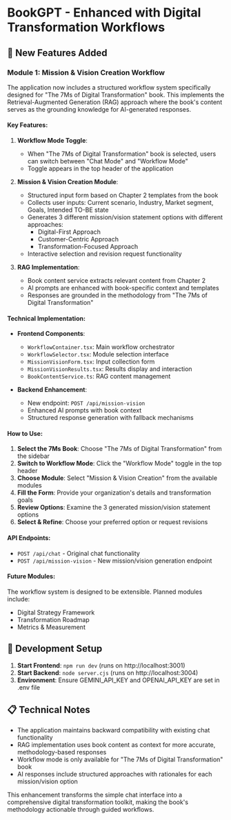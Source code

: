 # BookGPT - Enhanced with Digital Transformation Workflows

## 🚀 New Features Added

### Module 1: Mission & Vision Creation Workflow

The application now includes a structured workflow system specifically designed for "The 7Ms of Digital Transformation" book. This implements the Retrieval-Augmented Generation (RAG) approach where the book's content serves as the grounding knowledge for AI-generated responses.

#### Key Features:

1. **Workflow Mode Toggle**: 
   - When "The 7Ms of Digital Transformation" book is selected, users can switch between "Chat Mode" and "Workflow Mode"
   - Toggle appears in the top header of the application

2. **Mission & Vision Creation Module**:
   - Structured input form based on Chapter 2 templates from the book
   - Collects user inputs: Current scenario, Industry, Market segment, Goals, Intended TO-BE state
   - Generates 3 different mission/vision statement options with different approaches:
     - Digital-First Approach
     - Customer-Centric Approach  
     - Transformation-Focused Approach
   - Interactive selection and revision request functionality

3. **RAG Implementation**:
   - Book content service extracts relevant content from Chapter 2
   - AI prompts are enhanced with book-specific context and templates
   - Responses are grounded in the methodology from "The 7Ms of Digital Transformation"

#### Technical Implementation:

- **Frontend Components**:
  - `WorkflowContainer.tsx`: Main workflow orchestrator
  - `WorkflowSelector.tsx`: Module selection interface
  - `MissionVisionForm.tsx`: Input collection form
  - `MissionVisionResults.tsx`: Results display and interaction
  - `BookContentService.ts`: RAG content management

- **Backend Enhancement**:
  - New endpoint: `POST /api/mission-vision`
  - Enhanced AI prompts with book context
  - Structured response generation with fallback mechanisms

#### How to Use:

1. **Select the 7Ms Book**: Choose "The 7Ms of Digital Transformation" from the sidebar
2. **Switch to Workflow Mode**: Click the "Workflow Mode" toggle in the top header
3. **Choose Module**: Select "Mission & Vision Creation" from the available modules
4. **Fill the Form**: Provide your organization's details and transformation goals
5. **Review Options**: Examine the 3 generated mission/vision statement options
6. **Select & Refine**: Choose your preferred option or request revisions

#### API Endpoints:

- `POST /api/chat` - Original chat functionality
- `POST /api/mission-vision` - New mission/vision generation endpoint

#### Future Modules:

The workflow system is designed to be extensible. Planned modules include:
- Digital Strategy Framework
- Transformation Roadmap
- Metrics & Measurement

## 🔧 Development Setup

1. **Start Frontend**: `npm run dev` (runs on http://localhost:3001)
2. **Start Backend**: `node server.cjs` (runs on http://localhost:3004)
3. **Environment**: Ensure GEMINI_API_KEY and OPENAI_API_KEY are set in .env file

## 📋 Technical Notes

- The application maintains backward compatibility with existing chat functionality
- RAG implementation uses book content as context for more accurate, methodology-based responses
- Workflow mode is only available for "The 7Ms of Digital Transformation" book
- AI responses include structured approaches with rationales for each mission/vision option

This enhancement transforms the simple chat interface into a comprehensive digital transformation toolkit, making the book's methodology actionable through guided workflows.
